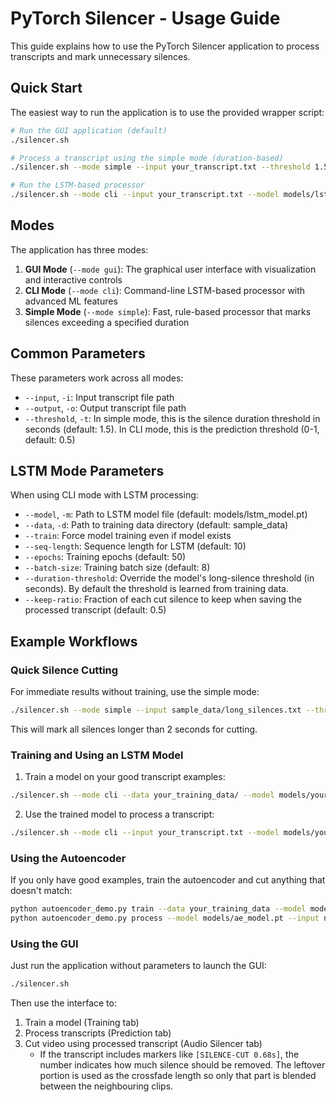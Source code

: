 # PyTorch Silencer - Usage Guide

This guide explains how to use the PyTorch Silencer application to process transcripts and mark unnecessary silences.

## Quick Start

The easiest way to run the application is to use the provided wrapper script:

```bash
# Run the GUI application (default)
./silencer.sh

# Process a transcript using the simple mode (duration-based)
./silencer.sh --mode simple --input your_transcript.txt --threshold 1.5

# Run the LSTM-based processor
./silencer.sh --mode cli --input your_transcript.txt --model models/lstm_model.pt
```

## Modes

The application has three modes:

1. **GUI Mode** (`--mode gui`): The graphical user interface with visualization and interactive controls
2. **CLI Mode** (`--mode cli`): Command-line LSTM-based processor with advanced ML features
3. **Simple Mode** (`--mode simple`): Fast, rule-based processor that marks silences exceeding a specified duration

## Common Parameters

These parameters work across all modes:

- `--input`, `-i`: Input transcript file path
- `--output`, `-o`: Output transcript file path
- `--threshold`, `-t`: In simple mode, this is the silence duration threshold in seconds (default: 1.5). In CLI mode, this is the prediction threshold (0-1, default: 0.5)

## LSTM Mode Parameters

When using CLI mode with LSTM processing:

- `--model`, `-m`: Path to LSTM model file (default: models/lstm_model.pt)
- `--data`, `-d`: Path to training data directory (default: sample_data)
- `--train`: Force model training even if model exists
- `--seq-length`: Sequence length for LSTM (default: 10)
- `--epochs`: Training epochs (default: 50)
- `--batch-size`: Training batch size (default: 8)
- `--duration-threshold`: Override the model's long-silence threshold
  (in seconds). By default the threshold is learned from training data.
- `--keep-ratio`: Fraction of each cut silence to keep when saving the
  processed transcript (default: 0.5)

## Example Workflows

### Quick Silence Cutting

For immediate results without training, use the simple mode:

```bash
./silencer.sh --mode simple --input sample_data/long_silences.txt --threshold 2.0
```

This will mark all silences longer than 2 seconds for cutting.

### Training and Using an LSTM Model

1. Train a model on your good transcript examples:

```bash
./silencer.sh --mode cli --data your_training_data/ --model models/your_model.pt --train
```

2. Use the trained model to process a transcript:

```bash
./silencer.sh --mode cli --input your_transcript.txt --model models/your_model.pt
```

### Using the Autoencoder

If you only have good examples, train the autoencoder and cut anything that
doesn't match:

```bash
python autoencoder_demo.py train --data your_training_data --model models/ae_model.pt
python autoencoder_demo.py process --model models/ae_model.pt --input new_transcript.txt --output cleaned.txt
```

### Using the GUI

Just run the application without parameters to launch the GUI:

```bash
./silencer.sh
```

Then use the interface to:
1. Train a model (Training tab)
2. Process transcripts (Prediction tab)
3. Cut video using processed transcript (Audio Silencer tab)
   - If the transcript includes markers like `[SILENCE-CUT 0.68s]`, the number
     indicates how much silence should be removed. The leftover portion is used
     as the crossfade length so only that part is blended between the
     neighbouring clips.

